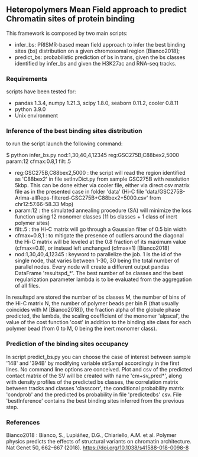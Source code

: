 ## Heteropolymers Mean Field approach to predict Chromatin sites of protein binding
This framework is composed by two main scripts:
- infer_bs: PRISMR-based mean field approach to infer the best binding sites (bs) distribution on a given chromosomal region [Bianco2018];
- predict_bs: probabilistic prediction of bs in trans, given the bs classes identified by infer_bs and given the H3K27ac and RNA-seq tracks.

### Requirements
scripts have been tested for:
- pandas 1.3.4, numpy 1.21.3, scipy 1.8.0, seaborn 0.11.2, cooler 0.8.11
- python 3.9.0
- Unix environment

### Inference of the best binding sites distribution
to run the script launch the following command:

$ python infer_bs.py nod:1,30,40,4,12345 reg:GSC275B,C88bex2,5000 param:12 cfmax:0.8,1 filt:.5

- reg:GSC275B,C88bex2,5000 : the script will read the region identified as 'C88bex2' in file setInvDict.py from sample GSC275B with resolution 5kbp. This can be done either via cooler file, either via direct csv matrix file as in the presented case in folder 'data' (Hi-C file 'data/GSC275B-Arima-allReps-filtered-GSC275B+C88bex2+5000.csv' from chr12:57.66-58.33 Mbp)
- param:12 : the simulated annealing procedure (SA) will minimize the loss function using 12 monomer classes (11 bs classes + 1 class of inert polymer sites)
- filt:.5 : the Hi-C matrix will go through a Gaussian filter of 0.5 bin width
- cfmax=0.8,1 : to mitigate the presence of outliers around the diagonal the Hi-C matrix will be leveled at the 0.8 fraction of its maximum value (cfmax=0.8), or instead left unchanged (cfmax=1) [Bianco2018]
- nod:1,30,40,4,12345 : keyword to parallelize the job. 1 is the id of the single node, that varies between 1-30, 30 being the total number of parallel nodes. Every node will create a different output pandas DataFrame 'resultspd_*'. The best number of bs classes and the best regularization parameter lambda is to be evaluated from the aggregation of all files. 

In resultspd are stored the number of bs classes M, the number of bins of the Hi-C matrix N, the number of polymer beads per bin R (that usually coincides with M [Bianco2018]), the fraction alpha of the globule phase predicted, the lambda, the scaling coefficient of the monomer 'alpscal', the value of the cost function 'cost' in addition to the binding site class for each polymer bead (from 0 to M, 0 being the inert monomer class).

### Prediction of the binding sites occupancy  
In script predict_bs.py you can choose the case of interest between sample '148' and '394B' by modifying variable strSampl accordingly in the first lines. No command line options are conceived.
Plot and csv of the predicted contact matrix of the SV will be created with name 'cm+sv_pred*', along with density profiles of the predicted bs classes, the correlation matrix between tracks and classes 'classcorr', the conditional probability matrix 'condprob' and the predicted bs probability in file 'predictedbs' csv. File 'bestInference' contains the best binding sites inferred from the previous step.


### References
Bianco2018 : Bianco, S., Lupiáñez, D.G., Chiariello, A.M. et al. Polymer physics predicts the effects of structural variants on chromatin architecture. Nat Genet 50, 662–667 (2018). https://doi.org/10.1038/s41588-018-0098-8

